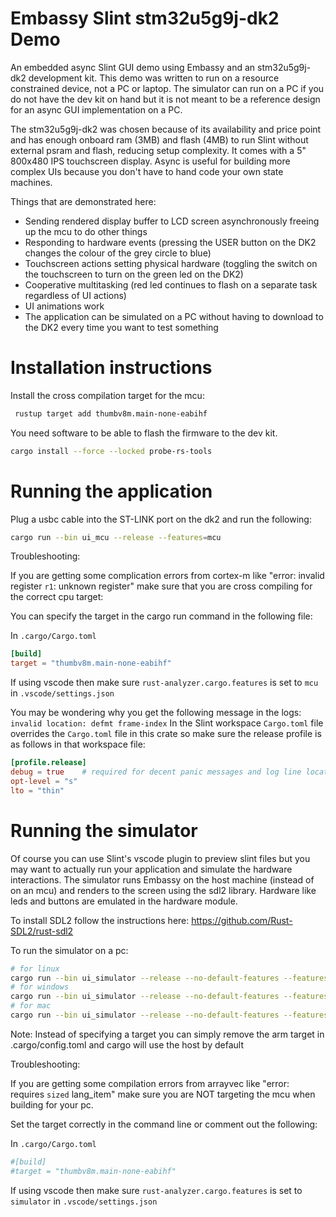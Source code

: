 # Embassy Slint stm32u5g9j-dk2 Demo

An embedded async Slint GUI demo using Embassy and an stm32u5g9j-dk2 development kit. This demo was written to run on a resource constrained device, not a PC or laptop. 
The simulator can run on a PC if you do not have the dev kit on hand but it is not meant to be a reference design for an async GUI implementation on a PC.

The stm32u5g9j-dk2 was chosen because of its availability and price point and has enough onboard ram (3MB) and flash (4MB) to run Slint without external psram and flash, reducing setup complexity.
It comes with a 5" 800x480 IPS touchscreen display. Async is useful for building more complex UIs because you don't have to hand code your own state machines.

Things that are demonstrated here:
- Sending rendered display buffer to LCD screen asynchronously freeing up the mcu to do other things
- Responding to hardware events (pressing the USER button on the DK2 changes the colour of the grey circle to blue)
- Touchscreen actions setting physical hardware (toggling the switch on the touchscreen to turn on the green led on the DK2)
- Cooperative multitasking (red led continues to flash on a separate task regardless of UI actions)
- UI animations work
- The application can be simulated on a PC without having to download to the DK2 every time you want to test something

# Installation instructions

Install the cross compilation target for the mcu:

```bash
 rustup target add thumbv8m.main-none-eabihf
```

You need software to be able to flash the firmware to the dev kit. 

```bash
cargo install --force --locked probe-rs-tools
```

# Running the application

Plug a usbc cable into the ST-LINK port on the dk2 and run the following:

```bash
cargo run --bin ui_mcu --release --features=mcu
```

Troubleshooting:

If you are getting some complication errors from cortex-m like  "error: invalid register `r1`: unknown register" make sure that you are cross compiling for the correct cpu target:

You can specify the target in the cargo run command in the following file:

In `.cargo/Cargo.toml`
```toml
[build]
target = "thumbv8m.main-none-eabihf"
```

If using vscode then make sure `rust-analyzer.cargo.features` is set to `mcu` in `.vscode/settings.json`

You may be wondering why you get the following message in the logs: `invalid location: defmt frame-index`
In the Slint workspace `Cargo.toml` file overrides the `Cargo.toml` file in this crate so make sure the release profile is as follows in that workspace file: 
```toml
[profile.release]
debug = true    # required for decent panic messages and log line locations
opt-level = "s"
lto = "thin"
```

# Running the simulator

Of course you can use Slint's vscode plugin to preview slint files but you may want to actually run your application and simulate the hardware interactions.
The simulator runs Embassy on the host machine (instead of on an mcu) and renders to the screen using the sdl2 library.
Hardware like leds and buttons are emulated in the hardware module.

To install SDL2 follow the instructions here: https://github.com/Rust-SDL2/rust-sdl2

To run the simulator on a pc:
```bash
# for linux
cargo run --bin ui_simulator --release --no-default-features --features=simulator --target x86_64-unknown-linux-gnu
# for windows
cargo run --bin ui_simulator --release --no-default-features --features=simulator --target x86_64-pc-windows-msvc
# for mac 
cargo run --bin ui_simulator --release --no-default-features --features=simulator --target x86_64-apple-darwin
```

Note: Instead of specifying a target you can simply remove the arm target in .cargo/config.toml and cargo will use the host by default

Troubleshooting:

If you are getting some compilation errors from arrayvec like "error: requires `sized` lang_item" make sure you are NOT targeting the mcu when building for your pc.

Set the target correctly in the command line or comment out the following:

In `.cargo/Cargo.toml`
```toml
#[build]
#target = "thumbv8m.main-none-eabihf"
```

If using vscode then make sure `rust-analyzer.cargo.features` is set to `simulator` in `.vscode/settings.json`
